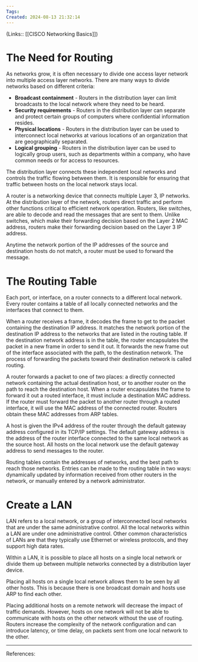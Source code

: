 ```yaml
---
Tags: 
Created: 2024-08-13 21:32:14
---
```

(Links:: [[CISCO Networking Basics]])
# The Need for Routing
As networks grow, it is often necessary to divide one access layer network into multiple access layer networks. There are many ways to divide networks based on different criteria:

- **Broadcast containment** - Routers in the distribution layer can limit broadcasts to the local network where they need to be heard.
- **Security requirements** - Routers in the distribution layer can separate and protect certain groups of computers where confidential information resides.
- **Physical locations** - Routers in the distribution layer can be used to interconnect local networks at various locations of an organization that are geographically separated.
- **Logical grouping** - Routers in the distribution layer can be used to logically group users, such as departments within a company, who have common needs or for access to resources.

The distribution layer connects these independent local networks and controls the traffic flowing between them. It is responsible for ensuring that traffic between hosts on the local network stays local.

A router is a networking device that connects multiple Layer 3, IP networks. At the distribution layer of the network, routers direct traffic and perform other functions critical to efficient network operation. Routers, like switches, are able to decode and read the messages that are sent to them. Unlike switches, which make their forwarding decision based on the Layer 2 MAC address, routers make their forwarding decision based on the Layer 3 IP address.

Anytime the network portion of the IP addresses of the source and destination hosts do not match, a router must be used to forward the message.
# The Routing Table
Each port, or interface, on a router connects to a different local network. Every router contains a table of all locally connected networks and the interfaces that connect to them.

When a router receives a frame, it decodes the frame to get to the packet containing the destination IP address. It matches the network portion of the destination IP address to the networks that are listed in the routing table. If the destination network address is in the table, the router encapsulates the packet in a new frame in order to send it out. It forwards the new frame out of the interface associated with the path, to the destination network. The process of forwarding the packets toward their destination network is called routing.

A router forwards a packet to one of two places: a directly connected network containing the actual destination host, or to another router on the path to reach the destination host. When a router encapsulates the frame to forward it out a routed interface, it must include a destination MAC address. If the router must forward the packet to another router through a routed interface, it will use the MAC address of the connected router. Routers obtain these MAC addresses from ARP tables.

A host is given the IPv4 address of the router through the default gateway address configured in its TCP/IP settings. The default gateway address is the address of the router interface connected to the same local network as the source host. All hosts on the local network use the default gateway address to send messages to the router.

Routing tables contain the addresses of networks, and the best path to reach those networks. Entries can be made to the routing table in two ways: dynamically updated by information received from other routers in the network, or manually entered by a network administrator.
# Create a LAN
LAN refers to a local network, or a group of interconnected local networks that are under the same administrative control. All the local networks within a LAN are under one administrative control. Other common characteristics of LANs are that they typically use Ethernet or wireless protocols, and they support high data rates.

Within a LAN, it is possible to place all hosts on a single local network or divide them up between multiple networks connected by a distribution layer device.

Placing all hosts on a single local network allows them to be seen by all other hosts. This is because there is one broadcast domain and hosts use ARP to find each other.

Placing additional hosts on a remote network will decrease the impact of traffic demands. However, hosts on one network will not be able to communicate with hosts on the other network without the use of routing. Routers increase the complexity of the network configuration and can introduce latency, or time delay, on packets sent from one local network to the other.

---
References: